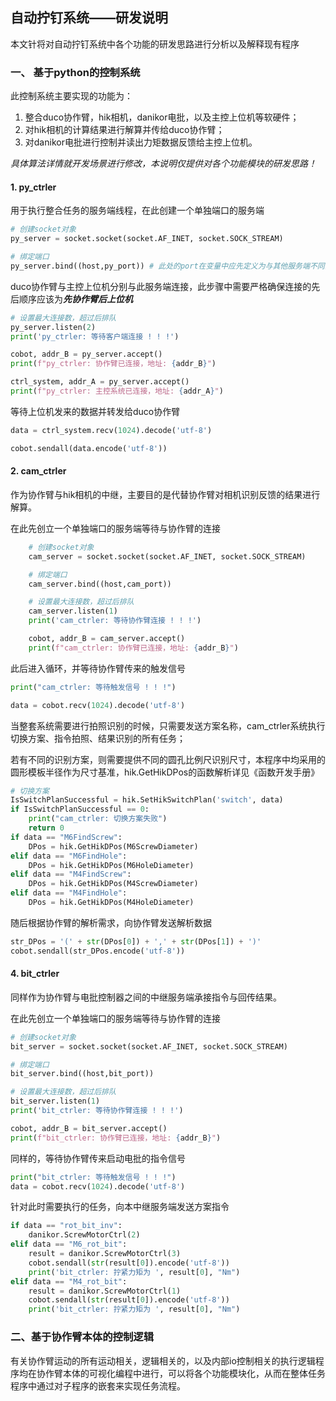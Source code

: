 ## 自动拧钉系统——研发说明

本文针将对自动拧钉系统中各个功能的研发思路进行分析以及解释现有程序

### 一、 基于python的控制系统

此控制系统主要实现的功能为：

1. 整合duco协作臂，hik相机，danikor电批，以及主控上位机等软硬件；
2. 对hik相机的计算结果进行解算并传给duco协作臂；
3. 对danikor电批进行控制并读出力矩数据反馈给主控上位机。

*具体算法详情就开发场景进行修改，本说明仅提供对各个功能模块的研发思路！*

#### 1. py_ctrler

用于执行整合任务的服务端线程，在此创建一个单独端口的服务端

```python
# 创建socket对象
py_server = socket.socket(socket.AF_INET, socket.SOCK_STREAM)

# 绑定端口
py_server.bind((host,py_port)) # 此处的port在变量中应先定义为与其他服务端不同的端口
```

duco协作臂与主控上位机分别与此服务端连接，此步骤中需要严格确保连接的先后顺序应该为***先协作臂后上位机***

```python
# 设置最大连接数，超过后排队
py_server.listen(2)
print('py_ctrler: 等待客户端连接 ! ! !')

cobot, addr_B = py_server.accept()
print(f"py_ctrler: 协作臂已连接，地址: {addr_B}")

ctrl_system, addr_A = py_server.accept()
print(f"py_ctrler: 主控系统已连接，地址: {addr_A}")
```

等待上位机发来的数据并转发给duco协作臂

```python
data = ctrl_system.recv(1024).decode('utf-8')

cobot.sendall(data.encode('utf-8'))
```



#### 2. cam_ctrler

作为协作臂与hik相机的中继，主要目的是代替协作臂对相机识别反馈的结果进行解算。

在此先创立一个单独端口的服务端等待与协作臂的连接

```python
    # 创建socket对象
    cam_server = socket.socket(socket.AF_INET, socket.SOCK_STREAM)

    # 绑定端口
    cam_server.bind((host,cam_port))

    # 设置最大连接数，超过后排队
    cam_server.listen(1)
    print('cam_ctrler: 等待协作臂连接 ! ! !')

    cobot, addr_B = cam_server.accept()
    print(f"cam_ctrler: 协作臂已连接，地址: {addr_B}")
```

此后进入循环，并等待协作臂传来的触发信号

```python
print("cam_ctrler: 等待触发信号 ! ! !")

data = cobot.recv(1024).decode('utf-8')
```

当整套系统需要进行拍照识别的时候，只需要发送方案名称，cam_ctrler系统执行切换方案、指令拍照、结果识别的所有任务；

若有不同的识别方案，则需要提供不同的圆孔比例尺识别尺寸，本程序中均采用的圆形模板半径作为尺寸基准，hik.GetHikDPos的函数解析详见《函数开发手册》

```python
# 切换方案
IsSwitchPlanSuccessful = hik.SetHikSwitchPlan('switch', data)
if IsSwitchPlanSuccessful == 0:
    print("cam_ctrler: 切换方案失败")
    return 0
if data == "M6FindScrew":
    DPos = hik.GetHikDPos(M6ScrewDiameter)
elif data == "M6FindHole":
    DPos = hik.GetHikDPos(M6HoleDiameter)
elif data == "M4FindScrew":
    DPos = hik.GetHikDPos(M4ScrewDiameter)
elif data == "M4FindHole":
    DPos = hik.GetHikDPos(M4HoleDiameter)
```

随后根据协作臂的解析需求，向协作臂发送解析数据

```python
str_DPos = '(' + str(DPos[0]) + ',' + str(DPos[1]) + ')'
cobot.sendall(str_DPos.encode('utf-8'))
```



#### 4. bit_ctrler

同样作为协作臂与电批控制器之间的中继服务端承接指令与回传结果。

在此先创立一个单独端口的服务端等待与协作臂的连接

```python
# 创建socket对象
bit_server = socket.socket(socket.AF_INET, socket.SOCK_STREAM)

# 绑定端口
bit_server.bind((host,bit_port))

# 设置最大连接数，超过后排队
bit_server.listen(1)
print('bit_ctrler: 等待协作臂连接 ! ! !')

cobot, addr_B = bit_server.accept()
print(f"bit_ctrler: 协作臂已连接，地址: {addr_B}")
```

同样的，等待协作臂传来启动电批的指令信号

```python
print("bit_ctrler: 等待触发信号 ! ! !")
data = cobot.recv(1024).decode('utf-8')
```

针对此时需要执行的任务，向本中继服务端发送方案指令

```python
if data == "rot_bit_inv":
    danikor.ScrewMotorCtrl(2)
elif data == "M6_rot_bit":
    result = danikor.ScrewMotorCtrl(3)
    cobot.sendall(str(result[0]).encode('utf-8'))
    print('bit_ctrler: 拧紧力矩为 ', result[0], "Nm")
elif data == "M4_rot_bit":
    result = danikor.ScrewMotorCtrl(1)
    cobot.sendall(str(result[0]).encode('utf-8'))
    print('bit_ctrler: 拧紧力矩为 ', result[0], "Nm")
```

### 二、基于协作臂本体的控制逻辑

有关协作臂运动的所有运动相关，逻辑相关的，以及内部io控制相关的执行逻辑程序均在协作臂本体的可视化编程中进行，可以将各个功能模块化，从而在整体任务程序中通过对子程序的嵌套来实现任务流程。



